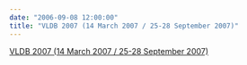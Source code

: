 ```yaml
---
date: "2006-09-08 12:00:00"
title: "VLDB 2007 (14 March 2007 / 25-28 September 2007)"
---
```


[VLDB 2007 (14 March 2007 / 25-28 September 2007)](/lemire/blog/2006/09-08-vldb-2007-14-march-2007-25-28-september-2007)

